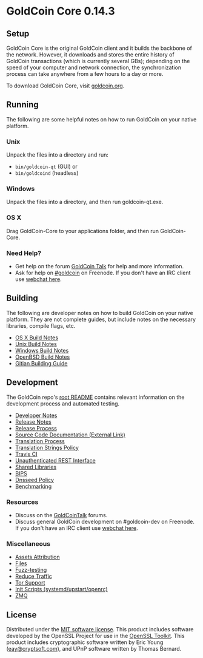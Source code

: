 GoldCoin Core 0.14.3
=====================

Setup
---------------------
GoldCoin Core is the original GoldCoin client and it builds the backbone of the network. However, it downloads and stores the entire history of GoldCoin transactions (which is currently several GBs); depending on the speed of your computer and network connection, the synchronization process can take anywhere from a few hours to a day or more.

To download GoldCoin Core, visit [goldcoin.org](https://goldcoin.org).

Running
---------------------
The following are some helpful notes on how to run GoldCoin on your native platform.

### Unix

Unpack the files into a directory and run:

- `bin/goldcoin-qt` (GUI) or
- `bin/goldcoind` (headless)

### Windows

Unpack the files into a directory, and then run goldcoin-qt.exe.

### OS X

Drag GoldCoin-Core to your applications folder, and then run GoldCoin-Core.

### Need Help?

* Get help on the forum [GoldCoin Talk](https://www.goldcointalk.org/)
for help and more information.
* Ask for help on [#goldcoin](http://webchat.freenode.net?channels=goldcoin) on Freenode. If you don't have an IRC client use [webchat here](http://webchat.freenode.net?channels=goldcoin).

Building
---------------------
The following are developer notes on how to build GoldCoin on your native platform. They are not complete guides, but include notes on the necessary libraries, compile flags, etc.

- [OS X Build Notes](build-osx.md)
- [Unix Build Notes](build-unix.md)
- [Windows Build Notes](build-windows.md)
- [OpenBSD Build Notes](build-openbsd.md)
- [Gitian Building Guide](gitian-building.md)

Development
---------------------
The GoldCoin repo's [root README](/README.md) contains relevant information on the development process and automated testing.

- [Developer Notes](developer-notes.md)
- [Release Notes](release-notes.md)
- [Release Process](release-process.md)
- [Source Code Documentation (External Link)](https://dev.visucore.com/goldcoin/doxygen/)
- [Translation Process](translation_process.md)
- [Translation Strings Policy](translation_strings_policy.md)
- [Travis CI](travis-ci.md)
- [Unauthenticated REST Interface](REST-interface.md)
- [Shared Libraries](shared-libraries.md)
- [BIPS](bips.md)
- [Dnsseed Policy](dnsseed-policy.md)
- [Benchmarking](benchmarking.md)

### Resources
* Discuss on the [GoldCoinTalk](https://goldcointalk.org/) forums.
* Discuss general GoldCoin development on #goldcoin-dev on Freenode. If you don't have an IRC client use [webchat here](http://webchat.freenode.net/?channels=goldcoin-dev).

### Miscellaneous
- [Assets Attribution](assets-attribution.md)
- [Files](files.md)
- [Fuzz-testing](fuzzing.md)
- [Reduce Traffic](reduce-traffic.md)
- [Tor Support](tor.md)
- [Init Scripts (systemd/upstart/openrc)](init.md)
- [ZMQ](zmq.md)

License
---------------------
Distributed under the [MIT software license](/COPYING).
This product includes software developed by the OpenSSL Project for use in the [OpenSSL Toolkit](https://www.openssl.org/). This product includes
cryptographic software written by Eric Young ([eay@cryptsoft.com](mailto:eay@cryptsoft.com)), and UPnP software written by Thomas Bernard.
